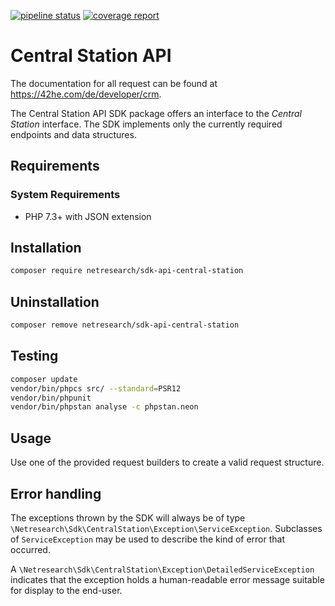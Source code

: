[![pipeline status](https://git.netresearch.de/futuresax/lib/sdk-api-central-station/badges/master/pipeline.svg)](https://git.netresearch.de/futuresax/lib/sdk-api-central-station/-/commits/master)
[![coverage report](https://git.netresearch.de/futuresax/lib/sdk-api-central-station/badges/master/coverage.svg)](https://git.netresearch.de/futuresax/lib/sdk-api-central-station/-/commits/master)

# Central Station API
The documentation for all request can be found at <https://42he.com/de/developer/crm>.

The Central Station API SDK package offers an interface to the *Central Station* interface.
The SDK implements only the currently required endpoints and data structures.


## Requirements

### System Requirements
- PHP 7.3+ with JSON extension


## Installation
```bash
composer require netresearch/sdk-api-central-station
```


## Uninstallation
```bash
composer remove netresearch/sdk-api-central-station
```


## Testing
```bash
composer update
vendor/bin/phpcs src/ --standard=PSR12
vendor/bin/phpunit
vendor/bin/phpstan analyse -c phpstan.neon
```


## Usage
Use one of the provided request builders to create a valid request structure.


## Error handling
The exceptions thrown by the SDK will always be of type `\Netresearch\Sdk\CentralStation\Exception\ServiceException`.
Subclasses of `ServiceException` may be used to describe the kind of error that occurred.

A `\Netresearch\Sdk\CentralStation\Exception\DetailedServiceException` indicates that the exception holds a
human-readable error message suitable for display to the end-user.
